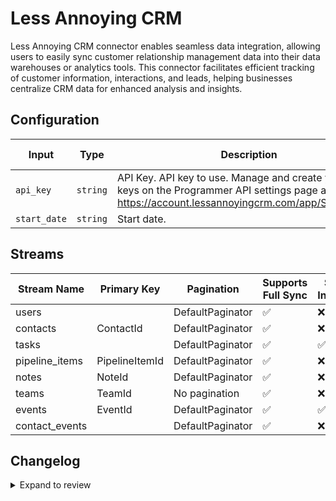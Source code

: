 # Less Annoying CRM
Less Annoying CRM connector  enables seamless data integration, allowing users to easily sync customer relationship management data into their data warehouses or analytics tools. This connector facilitates efficient tracking of customer information, interactions, and leads, helping businesses centralize CRM data for enhanced analysis and insights.

## Configuration

| Input | Type | Description | Default Value |
|-------|------|-------------|---------------|
| `api_key` | `string` | API Key. API key to use. Manage and create your API keys on the Programmer API settings page at https://account.lessannoyingcrm.com/app/Settings/Api. |  |
| `start_date` | `string` | Start date.  |  |

## Streams
| Stream Name | Primary Key | Pagination | Supports Full Sync | Supports Incremental |
|-------------|-------------|------------|---------------------|----------------------|
| users |  | DefaultPaginator | ✅ |  ❌  |
| contacts | ContactId | DefaultPaginator | ✅ |  ❌  |
| tasks |  | DefaultPaginator | ✅ |  ✅  |
| pipeline_items | PipelineItemId | DefaultPaginator | ✅ |  ❌  |
| notes | NoteId | DefaultPaginator | ✅ |  ❌  |
| teams | TeamId | No pagination | ✅ |  ❌  |
| events | EventId | DefaultPaginator | ✅ |  ✅  |
| contact_events |  | DefaultPaginator | ✅ |  ❌  |

## Changelog

<details>
  <summary>Expand to review</summary>

| Version          | Date              | Pull Request | Subject        |
|------------------|-------------------|--------------|----------------|
| 0.0.10 | 2025-02-15 | [53843](https://github.com/airbytehq/airbyte/pull/53843) | Update dependencies |
| 0.0.9 | 2025-02-08 | [53269](https://github.com/airbytehq/airbyte/pull/53269) | Update dependencies |
| 0.0.8 | 2025-02-01 | [52759](https://github.com/airbytehq/airbyte/pull/52759) | Update dependencies |
| 0.0.7 | 2025-01-25 | [52231](https://github.com/airbytehq/airbyte/pull/52231) | Update dependencies |
| 0.0.6 | 2025-01-18 | [51826](https://github.com/airbytehq/airbyte/pull/51826) | Update dependencies |
| 0.0.5 | 2025-01-11 | [51143](https://github.com/airbytehq/airbyte/pull/51143) | Update dependencies |
| 0.0.4 | 2024-12-28 | [50665](https://github.com/airbytehq/airbyte/pull/50665) | Update dependencies |
| 0.0.3 | 2024-12-21 | [49606](https://github.com/airbytehq/airbyte/pull/49606) | Update dependencies |
| 0.0.2 | 2024-12-12 | [49227](https://github.com/airbytehq/airbyte/pull/49227) | Update dependencies |
| 0.0.1 | 2024-10-31 | | Initial release by [@bishalbera](https://github.com/bishalbera) via Connector Builder |

</details>

